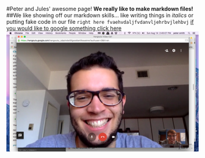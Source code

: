  
#Peter and Jules' awesome page!
**We really like to make markdown files!**
##We like showing off our markdown skills...
like writing things in *italics*
or putting fake code in our file ```right here fvaehvdaljfvdanvljehrbvjlehbvj```
[if you would like to google something click here](https://www.google.com/)
<img src="Screen Shot 2016-08-14 at 2.45.07 PM.png" alt="screenshot" /></a>















 <!-- Make something bold, italic, some sort of code block and a link (Links to an external site.). Also take a screenshot of you and your pair working on this challenge and display it inline. (You'll need to remember to upload it to the repository and link to it). Add and commit your changes for awesome_page.md, push your branch to GitHub.

 -->